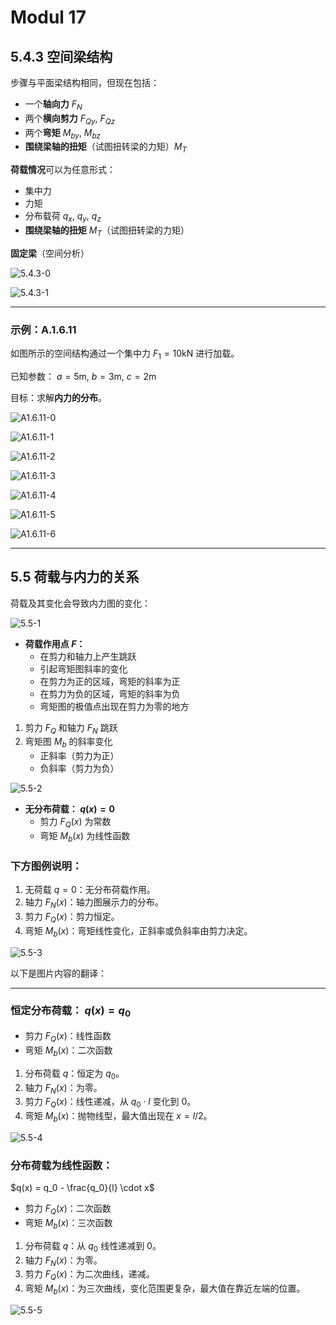 # Modul 17

## 5.4.3 空间梁结构

步骤与平面梁结构相同，但现在包括：

- 一个**轴向力** $F_N$
- 两个**横向剪力** $F_{Qy}$, $F_{Qz}$
- 两个**弯矩** $M_{by}$, $M_{bz}$
- **围绕梁轴的扭矩**（试图扭转梁的力矩）$M_T$

**荷载情况**可以为任意形式：

- 集中力
- 力矩
- 分布载荷 $q_x$, $q_y$, $q_z$
- **围绕梁轴的扭矩** $M_T$（试图扭转梁的力矩）

**固定梁**（空间分析）

![5.4.3-0](./subjects/Statik/modul-017/imgs/5.4.3-0.png)

![5.4.3-1](./subjects/Statik/modul-017/imgs/5.4.3-1.png)

---

### 示例：A.1.6.11

如图所示的空间结构通过一个集中力 $F_1 = 10 \text{kN}$ 进行加载。

已知参数：
$a = 5 \text{m}$,
$b = 3 \text{m}$,
$c = 2 \text{m}$

目标：求解**内力的分布**。

![A1.6.11-0](./subjects/Statik/modul-017/imgs/A1.6.11-0.png)

![A1.6.11-1](./subjects/Statik/modul-017/imgs/A1.6.11-1.png)

![A1.6.11-2](./subjects/Statik/modul-017/imgs/A1.6.11-2.png)

![A1.6.11-3](./subjects/Statik/modul-017/imgs/A1.6.11-3.png)

![A1.6.11-4](./subjects/Statik/modul-017/imgs/A1.6.11-4.png)

![A1.6.11-5](./subjects/Statik/modul-017/imgs/A1.6.11-5.png)

![A1.6.11-6](./subjects/Statik/modul-017/imgs/A1.6.11-6.png)

---

## 5.5 荷载与内力的关系

荷载及其变化会导致内力图的变化：

![5.5-1](./subjects/Statik/modul-017/imgs/5.5-1.png)

- **荷载作用点 $F$：**
  - 在剪力和轴力上产生跳跃
  - 引起弯矩图斜率的变化
  - 在剪力为正的区域，弯矩的斜率为正
  - 在剪力为负的区域，弯矩的斜率为负
  - 弯矩图的极值点出现在剪力为零的地方

1. 剪力 $F_Q$ 和轴力 $F_N$ 跳跃
2. 弯矩图 $M_b$ 的斜率变化
   - 正斜率（剪力为正）
   - 负斜率（剪力为负）

![5.5-2](./subjects/Statik/modul-017/imgs/5.5-2.png)

- **无分布荷载： $q(x) = 0$**
  - 剪力 $F_Q(x)$ 为常数
  - 弯矩 $M_b(x)$ 为线性函数

### **下方图例说明：**

1. 无荷载 $q = 0$：无分布荷载作用。
2. 轴力 $F_N(x)$：轴力图展示力的分布。
3. 剪力 $F_Q(x)$：剪力恒定。
4. 弯矩 $M_b(x)$：弯矩线性变化，正斜率或负斜率由剪力决定。

![5.5-3](./subjects/Statik/modul-017/imgs/5.5-3.png)

以下是图片内容的翻译：

---

### **恒定分布荷载： $q(x) = q_0$**

- 剪力 $F_Q(x)$：线性函数
- 弯矩 $M_b(x)$：二次函数

1. 分布荷载 $q$：恒定为 $q_0$。
2. 轴力 $F_N(x)$：为零。
3. 剪力 $F_Q(x)$：线性递减，从 $q_0 \cdot l$ 变化到 0。
4. 弯矩 $M_b(x)$：抛物线型，最大值出现在 $x = l/2$。

![5.5-4](./subjects/Statik/modul-017/imgs/5.5-4.png)

### **分布荷载为线性函数：**

$q(x) = q_0 - \frac{q_0}{l} \cdot x$

- 剪力 $F_Q(x)$：二次函数
- 弯矩 $M_b(x)$：三次函数

1. 分布荷载 $q$：从 $q_0$ 线性递减到 0。
2. 轴力 $F_N(x)$：为零。
3. 剪力 $F_Q(x)$：为二次曲线，递减。
4. 弯矩 $M_b(x)$：为三次曲线，变化范围更复杂，最大值在靠近左端的位置。

![5.5-5](./subjects/Statik/modul-017/imgs/5.5-5.png)
